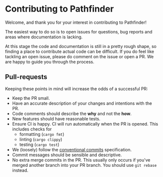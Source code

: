 # Contributing to Pathfinder

Welcome, and thank you for your interest in contributing to Pathfinder!

The easiest way to do so is to open issues for questions, bug reports and areas
where documentation is lacking.

At this stage the code and documentation is still in a pretty rough shape, so
finding a place to contribute actual code can be difficult. If you do feel like
tackling an open issue, please do comment on the issue or open a PR. We are
happy to guide you through the process.

## Pull-requests

Keeping these points in mind will increase the odds of a successful PR:

- Keep the PR small.
- Have an accurate description of your changes and intentions with the PR.
- Code comments should describe the **why** and not the **how**.
- New features should have reasonable tests.
- Ensure CI is happy. CI will run automatically when the PR is opened. This includes checks for
  - formatting (`cargo fmt`)
  - linting (`cargo clippy`)
  - testing (`cargo test`)
- We (loosely) follow the [conventional commits](https://www.conventionalcommits.org/en/v1.0.0/) specification.
- Commit messages should be sensible and descriptive.
- No extra merge commits in the PR. This usually only occurs if you've merged another branch into your PR branch. You should use `git rebase` instead.

